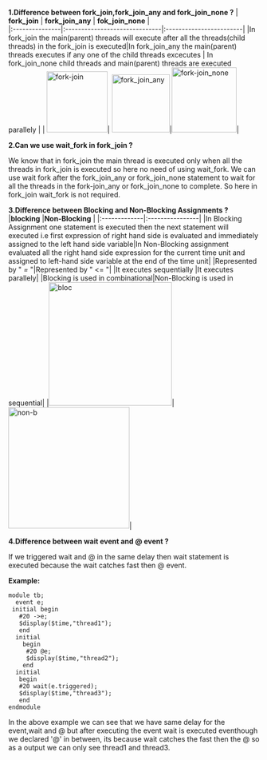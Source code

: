 **1.Difference between fork_join,fork_join_any and fork_join_none ?**
|   **fork_join**  |          **fork_join_any**                         |                    **fok_join_none**                |                    
|:---------------|:------------------------------|:------------------------|
|In fork_join the main(parent) threads will execute after all the threads(child threads) in the fork_join is executed|In fork_join_any the main(parent) threads executes if any one of the child threads excecutes | In fork_join_none child threads and main(parent) threads are executed parallely |
| <img width="122" alt="fork-join  " src="https://user-images.githubusercontent.com/110509375/189809970-21ee4efe-78b7-4974-99ae-7471c4a56df4.png">|   <img width="116" alt="fork_join_any" src="https://user-images.githubusercontent.com/110509375/189810277-5c297e3c-97f7-406f-b7bf-115694df24cd.png">|<img width="130" alt="fork-join_none" src="https://user-images.githubusercontent.com/110509375/189810446-361a0b82-1f33-4f2c-bf91-f0da2b0893c3.png">|

**2.Can we use wait_fork in fork_join ?**

We know that in fork_join  the main thread is executed only when all the threads in fork_join is executed so here no need of using wait_fork.
We can use wait fork after the fork_join_any or fork_join_none  statement to wait for all the threads in the fork-join_any or fork_join_none to complete.
So here in fork_join wait_fork is not required.

**3.Difference between Blocking and Non-Blocking Assignments ?**
|**blocking** |**Non-Blocking** |
|:-------------|:----------------|
|In Blocking Assignment one statement is executed then the next statement will executed i.e first expression of right hand side is evaluated and immediately assigned to the left hand side variable|In Non-Blocking assignment evaluated all the right hand side expression for the current time unit and assigned to left-hand side variable at the end of the time unit|
|Represented by  " *=* "|Represented by " <= "|
|It executes sequentially |It executes parallely|
|Blocking is used in combinational|Non-Blocking is used in sequential|
|<img width="247" alt="bloc" src="https://user-images.githubusercontent.com/110509375/189839938-8dcace4c-74e6-4d85-8d49-59cdaf8c452d.png">|<img width="243" alt="non-b" src="https://user-images.githubusercontent.com/110509375/189839580-5c79c0e5-6f69-4a04-a201-d0fccc208142.png">|

**4.Difference between wait event and @ event ?**

If we triggered wait and @ in the same delay then wait statement is executed because the wait catches fast then @ event.

**Example:**

    module tb;  
      event e;  
     initial begin  
       #20 ->e;  
       $display($time,"thread1");  
       end  
      initial   
        begin  
         #20 @e;  
         $display($time,"thread2");  
        end  
      initial   
       begin  
       #20 wait(e.triggered);  
       $display($time,"thread3");  
       end 
    endmodule   

In the above example we can see that we have same delay for the event,wait and @ but after executing the event wait is executed eventhough we declared '@' in between, its because wait catches the fast then the @ so as a output we can only see thread1 and thread3.

 

